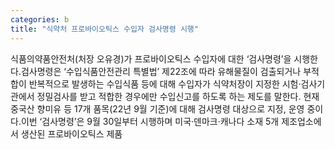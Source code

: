 ```yaml
---
categories: b
title: "식약처 프로바이오틱스 수입자 검사명령 시행"
---
```

식품의약품안전처(처장 오유경)가 프로바이오틱스 수입자에 대한 ‘검사명령’을 시행한다.검사명령은 ‘수입식품안전관리 특별법’ 제22조에 따라 유해물질이 검출되거나 부적합이 반복적으로 발생하는 수입식품 등에 대해 수입자가 식약처장이 지정한 시험‧검사기관에서 정밀검사를 받고 적합한 경우에만 수입신고를 하도록 하는 제도를 말한다. 현재 중국산 향미유 등 17개 품목(22년 9월 기준)에 대해 검사명령 대상으로 지정, 운영 중이다.이번 ‘검사명령’은 9월 30일부터 시행하며 미국·덴마크·캐나다 소재 5개 제조업소에서 생산된 프로바이오틱스 제품